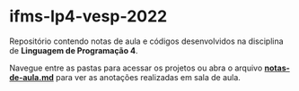 # ifms-lp4-vesp-2022

Repositório contendo notas de aula e códigos desenvolvidos na disciplina de **Linguagem de Programação 4**.

Navegue entre as pastas para acessar os projetos ou abra o arquivo **[notas-de-aula.md](https://github.com/viniciusmaeda/ifms-lp4-vesp-2022/blob/main/notas-de-aula.md)** para ver as anotações realizadas em sala de aula.
